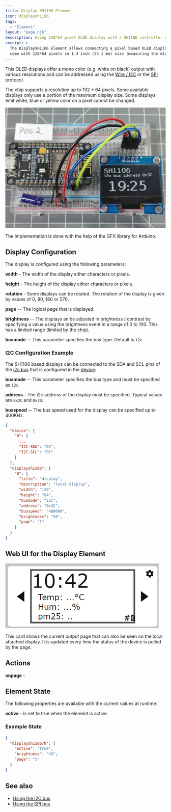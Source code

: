 ```yaml
---
title: Display SH1106 Element
icon: displaysh1106
tags:
  - "Element"
layout: "page.njk"
description: Using 128*64 pixel OLED display with a SH1106 controller chip.
excerpt: >
  The DisplaySH1106 Element allows connecting a pixel based OLED display based on a SH1106 chip.  These displays
  come with 128*64 pixels in 1.3 inch (33.1 mm) size (measuring the diagonal of the active display area).
---
```


This OLED displays offer a mono color (e.g.  white on black) output with various resolutions and can be addressed using
the [Wire / I2C](/dev/i2c.md) or the [SPI](/dev/spi.md) protocol.

The chip supports a resolution up to 132 \* 64 pixels.  Some available displays only use a portion of the maximum
display size.  Some displays emit white, blue or yellow color on a pixel cannot be changed.

![SH1106 display](/elements/display/sh1106.jpg)

The implementation is done with the help of the GFX library for Arduino.


## Display Configuration

The display is configured using the following parameters:

**width** - The width of the display either characters or pixels.

**height** - The height of the display either characters or pixels.

**rotation** - Some displays can be rotated. The rotation of the display is given by values of 0, 90, 180 or 270.

**page** -- The logical page that is displayed.

**brightness** -- The displays an be adjusted in brightness / contrast by specifying a value using the brightness event
in a range of 0 to 100.  This has a limited range (limited by the chip).

**busmode** -- This parameter specifies the bus type. Default is `i2c`.


### I2C Configuration Example

The SH1106 based displays can be connected to the SDA and SCL pins of the [i2c bus](/dev/i2c.md) that is configured
in the [device](/elements/device.md):

**busmode** -- This parameter specifies the bus type and must be specified as `i2c`.

**address** - The i2c address of the display must be specified. Typical values are `0x3C` and `0x3D`.

**busspeed** -- The bus speed used for the display can be specified up to 400KHz.


```json
{
  "device": {
    "0": {
      ...
      "I2C-SDA": "D2",
      "I2C-SCL": "D1"
    }
  },
  "displaysh1106": {
    "0": {
      "title": "display",
      "description": "local display",
      "width": "128",
      "height": "64",
      "busmode": "i2c",
      "address": "0x3C",
      "busspeed": "400000",
      "brightness": "50",
      "page": "1"
    }
  }
}
```


<!-- ### SPI Configuration Example

The SH1106 based displays can be connected to the [SPI bus](/dev/spi.md).
This must must be defined in the device configuration and the display configuration:

**busmode** -- This parameter specifies the bus type and must be specified as that is used to connect the display. Available interfaces are `i2c` or `spi`.


-->


 ## Web UI for the Display Element

![sh1106 Web UI](/elements/display/sh1106ui.png)

This card shows the current output page that can also be seen on the local attached display.
It is updated every time the status of the device is polled by the page.

## Actions

**onpage** -

## Element State

The following properties are available with the current values at runtime:

**active** - Is set to true when the element is active.


### Example State

``` json
{
  "displaysh1106/0": {
    "active": "true",
    "brightness": "43",
    "page": "1"
  }
}
```


## See also

* [Using the I2C bus](/dev/i2c.md)
* [Using the SPI bus](/dev/spi.md)


